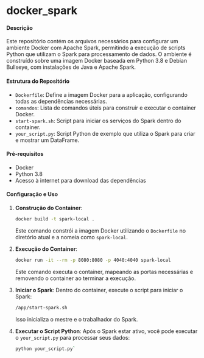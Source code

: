 # docker_spark
#### Descrição

Este repositório contém os arquivos necessários para configurar um ambiente Docker com Apache Spark, permitindo a execução de scripts Python que utilizam o Spark para processamento de dados. O ambiente é construído sobre uma imagem Docker baseada em Python 3.8 e Debian Bullseye, com instalações de Java e Apache Spark.

#### Estrutura do Repositório

-   `Dockerfile`: Define a imagem Docker para a aplicação, configurando todas as dependências necessárias.
-   `comandos`: Lista de comandos úteis para construir e executar o container Docker.
-   `start-spark.sh`: Script para iniciar os serviços do Spark dentro do container.
-   `your_script.py`: Script Python de exemplo que utiliza o Spark para criar e mostrar um DataFrame.

#### Pré-requisitos

-   Docker
-   Python 3.8
-   Acesso à internet para download das dependências

#### Configuração e Uso

1.  **Construção do Container**:
    

    
    ```bash
    docker build -t spark-local .
    ```
    
    Este comando constrói a imagem Docker utilizando o `Dockerfile` no diretório atual e a nomeia como `spark-local`.
    
2.  **Execução do Container**:
    ```bash
    docker run -it --rm -p 8080:8080 -p 4040:4040 spark-local
    ```
    
    Este comando executa o container, mapeando as portas necessárias e removendo o container ao terminar a execução.
    
3.  **Iniciar o Spark**: Dentro do container, execute o script para iniciar o Spark:
    

    
    ```bash
    /app/start-spark.sh
    ```
    
    Isso inicializa o mestre e o trabalhador do Spark.
    
4.  **Executar o Script Python**: Após o Spark estar ativo, você pode executar o `your_script.py` para processar seus dados:
    

    
    ```bash
    python your_script.py`
    ```